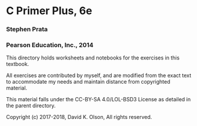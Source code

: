 # C Primer Plus, 6e
### Stephen Prata
### Pearson Education, Inc., 2014

This directory holds worksheets and notebooks for the exercises in this
textbook.

All exercises are contributed by myself, and are modified from the exact
text to accommodate my needs and maintain distance from copyrighted material.

This material falls under the CC-BY-SA 4.0/LOL-BSD3 License as detailed in the
parent directory.

Copyright (c) 2017-2018, David K. Olson, All rights reserved.
